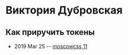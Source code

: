 # Виктория Дубровская

## Как приручить токены
- 2019 Mar 25 -- [moscowcss 11](https://www.youtube.com/watch?v=ijZTu7aVJtg)    
